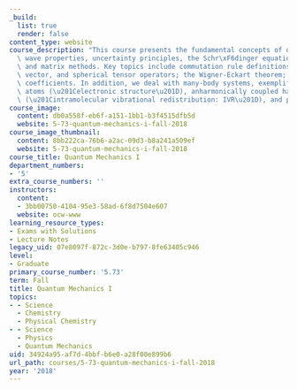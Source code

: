 ```yaml
---
_build:
  list: true
  render: false
content_type: website
course_description: "This course presents the fundamental concepts of quantum mechanics:\
  \ wave properties, uncertainty principles, the Schr\xF6dinger equation, and operator\
  \ and matrix methods. Key topics include commutation rule definitions of scalar,\
  \ vector, and spherical tensor operators; the Wigner-Eckart theorem; and 3j (Clebsch-Gordan)\
  \ coefficients. In addition, we deal with many-body systems, exemplified by many-electron\
  \ atoms (\u201Celectronic structure\u201D), anharmonically coupled harmonic oscillators\
  \ (\u201Cintramolecular vibrational redistribution: IVR\u201D), and periodic solids."
course_image:
  content: db0a558f-eb6f-a151-1bb1-b3f4515dfb5d
  website: 5-73-quantum-mechanics-i-fall-2018
course_image_thumbnail:
  content: 8bb222ca-76b6-a2ac-09d3-b8a241a509ef
  website: 5-73-quantum-mechanics-i-fall-2018
course_title: Quantum Mechanics I
department_numbers:
- '5'
extra_course_numbers: ''
instructors:
  content:
  - 3bb00750-4104-95e3-58ad-6f8d7504e607
  website: ocw-www
learning_resource_types:
- Exams with Solutions
- Lecture Notes
legacy_uid: 07e8097f-872c-3d0e-b797-8fe63405c946
level:
- Graduate
primary_course_number: '5.73'
term: Fall
title: Quantum Mechanics I
topics:
- - Science
  - Chemistry
  - Physical Chemistry
- - Science
  - Physics
  - Quantum Mechanics
uid: 34924a95-af7d-4bbf-b6e0-a28f00e899b6
url_path: courses/5-73-quantum-mechanics-i-fall-2018
year: '2018'
---
```

